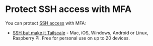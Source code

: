 # Protect SSH access with MFA

You can protect [SSH access](../services/ssh.md) with MFA:

* [SSH but make it Tailscale](https://tailscale.com/tailscale-ssh/) - Mac, iOS, Windows, Android or Linux, Raspberry Pi. Free for personal use on up to 20 devices.


